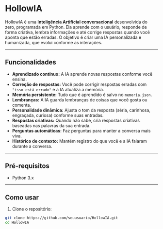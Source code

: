 # HollowIA

HollowIA é uma **Inteligência Artificial conversacional** desenvolvida do zero, programada em Python. Ela aprende com o usuário, responde de forma criativa, lembra informações e até corrige respostas quando você aponta que estão erradas. O objetivo é criar uma IA personalizada e humanizada, que evolui conforme as interações.

---

## Funcionalidades

- **Aprendizado contínuo:** A IA aprende novas respostas conforme você ensina.
- **Correção de respostas:** Você pode corrigir respostas erradas com `"isso está errado"` e a IA atualiza a memória.
- **Memória persistente:** Tudo que é aprendido é salvo no `memoria.json`.
- **Lembranças:** A IA guarda lembranças de coisas que você gosta ou comenta.
- **Personalidade dinâmica:** Ajusta o tom da resposta (séria, carinhosa, engraçada, curiosa) conforme suas entradas.
- **Respostas criativas:** Quando não sabe, cria respostas criativas baseadas nas palavras da sua entrada.
- **Perguntas automáticas:** Faz perguntas para manter a conversa mais viva.
- **Histórico de contexto:** Mantém registro do que você e a IA falaram durante a conversa.

---

## Pré-requisitos

- Python 3.x

---

## Como usar

1. Clone o repositório:

```bash
git clone https://github.com/seuusuario/HollowIA.git
cd HollowIA
